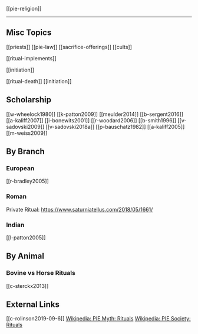 [[pie-religion]]

---


## Misc Topics
[[priests]] [[pie-law]]
[[sacrifice-offerings]]
[[cults]]

[[ritual-implements]]

[[initiation]]

[[ritual-death]]
[[initiation]]


## Scholarship
[[w-wheelock1980]]
[[k-patton2009]]
[[meulder2014]]
[[b-sergent2016]]
[[a-kaliff2007]]
[[i-bonewits2001]]
[[r-woodard2006]]
[[b-smith1996]]
[[v-sadovski2009]]
[[v-sadovski2018a]]
[[p-bauschatz1982]]
[[a-kaliff2005]]
[[m-weiss2009]]
## By Branch
### European
[[r-bradley2005]]
### Roman
Private Ritual: https://www.saturniatellus.com/2018/05/1661/
### Indian
[[l-patton2005]]
## By Animal
### Bovine vs Horse Rituals
[[c-sterckx2013]]

## External Links
[[c-rolinson2019-09-6]]
[Wikipedia: PIE Myth: Rituals](https://en.wikipedia.org/wiki/Proto-Indo-European-mythology#Rituals)
[Wikipedia: PIE Society: Rituals](https://en.wikipedia.org/wiki/Proto-Indo-European-society#Rituals)